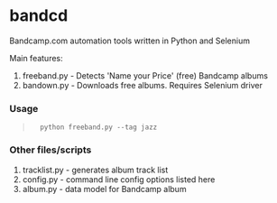 # bandcd
Bandcamp.com automation tools written in Python and Selenium

Main features:

1. freeband.py - Detects 'Name your Price' (free) Bandcamp albums
2. bandown.py - Downloads free albums. Requires Selenium driver

### Usage
>		python freeband.py --tag jazz

### Other files/scripts

1. tracklist.py - generates album track list
2. config.py - command line config options listed here
2. album.py - data model for Bandcamp album

